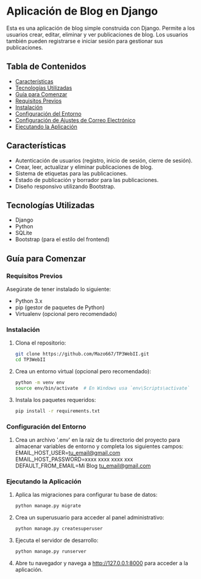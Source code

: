 # Aplicación de Blog en Django

Esta es una aplicación de blog simple construida con Django. Permite a los usuarios crear, editar, eliminar y ver publicaciones de blog. Los usuarios también pueden registrarse e iniciar sesión para gestionar sus publicaciones.

## Tabla de Contenidos

- [Características](#características)
- [Tecnologías Utilizadas](#tecnologías-utilizadas)
- [Guía para Comenzar](#guía-para-comenzar)
- [Requisitos Previos](#requisitos-previos)
- [Instalación](#instalación)
- [Configuración del Entorno](#configuración-del-entorno)
- [Configuración de Ajustes de Correo Electrónico](#configuración-de-ajustes-de-correo-electrónico)
- [Ejecutando la Aplicación](#ejecutando-la-aplicación)

## Características

- Autenticación de usuarios (registro, inicio de sesión, cierre de sesión).
- Crear, leer, actualizar y eliminar publicaciones de blog.
- Sistema de etiquetas para las publicaciones.
- Estado de publicación y borrador para las publicaciones.
- Diseño responsivo utilizando Bootstrap.

## Tecnologías Utilizadas

- Django
- Python
- SQLite
- Bootstrap (para el estilo del frontend)

## Guía para Comenzar

### Requisitos Previos

Asegúrate de tener instalado lo siguiente:

- Python 3.x
- pip (gestor de paquetes de Python)
- Virtualenv (opcional pero recomendado)

### Instalación

1. Clona el repositorio:

   ```bash
   git clone https://github.com/Mazo667/TP3WebII.git
   cd TP3WebII
    ```

2. Crea un entorno virtual (opcional pero recomendado):
    ```bash
    python -m venv env
    source env/bin/activate  # En Windows usa `env\Scripts\activate`
    ```

3. Instala los paquetes requeridos:
    ```bash
    pip install -r requirements.txt
    ```

### Configuración del Entorno

1. Crea un archivo '.env' en la raíz de tu directorio del proyecto para almacenar variables de entorno y completa los siguientes campos:<br>
    <span>EMAIL_HOST_USER=tu_email@gmail.com<br>
    EMAIL_HOST_PASSWORD=xxxx xxxx xxxx xxx<br>
    DEFAULT_FROM_EMAIL=Mi Blog <tu_email@gmail.com></span>

### Ejecutando la Aplicación

1. Aplica las migraciones para configurar tu base de datos:
    ```bash
    python manage.py migrate
    ```

2. Crea un superusuario para acceder al panel administrativo:
    ```bash
    python manage.py createsuperuser
    ```

3. Ejecuta el servidor de desarrollo:
    ```bash
    python manage.py runserver
    ```

4. Abre tu navegador y navega a http://127.0.0.1:8000 para acceder a la aplicación.
